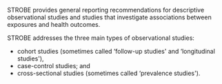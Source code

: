STROBE provides general reporting recommendations for descriptive observational studies and studies that investigate associations between exposures and health outcomes.

STROBE addresses the three main types of observational studies:

* cohort studies (sometimes called ‘follow-up studies' and ‘longitudinal studies'),
* case-control studies; and
* cross-sectional studies (sometimes called ‘prevalence studies').
